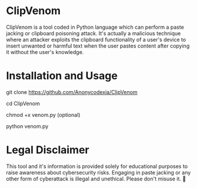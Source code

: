 # ClipVenom
ClipVenom is a tool coded in Python language which can perform a paste jacking or clipboard poisoning attack. It's actually a malicious technique where an attacker exploits the clipboard functionality of a user's device to insert unwanted or harmful text when the user pastes content after copying it without the user's knowledge.
# Installation and Usage
git clone https://github.com/Anonycodexia/ClipVenom

cd ClipVenom

chmod +x venom.py (optional)

python venom.py

# Legal Disclaimer
This tool and it's information is provided solely for educational purposes to raise awareness about cybersecurity risks. Engaging in paste jacking or any other form of cyberattack is illegal and unethical. Please don't misuse it. 🥲
